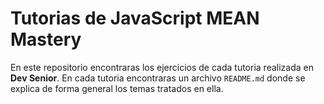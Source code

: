 # Tutorias de JavaScript MEAN Mastery

En este repositorio encontraras los ejercicios de cada tutoria realizada en **Dev Senior**. En cada tutoria encontraras un archivo ```README.md``` donde se explica de forma general los temas tratados en ella.
